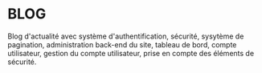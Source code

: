 # BLOG

Blog d'actualité avec système d'authentification, sécurité, sysytème de pagination, administration back-end du site, tableau de bord, compte utilisateur, gestion du compte utilisateur, prise en compte des éléments de sécurité.
